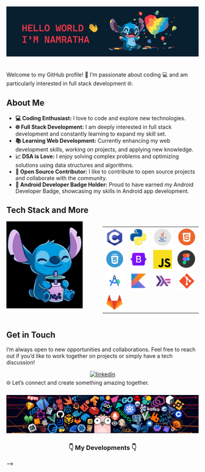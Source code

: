 <h3 align="center">
<img src="icons/header.png" alt="profile"/>
</h3>
<br>
Welcome to my GitHub profile! 🌟 I’m passionate about coding 💻 and am particularly interested in full stack development 🌐.
<br>

## About Me

- **💻 Coding Enthusiast:** I love to code and explore new technologies.
- **🌐 Full Stack Development:** I am deeply interested in full stack development and constantly learning to expand my skill set.
- **📚 Learning Web Development:** Currently enhancing my web development skills, working on projects, and applying new knowledge.
- **📈 DSA is Love:** I enjoy solving complex problems and optimizing solutions using data structures and algorithms.
- **🤝 Open Source Contributor:** I like to contribute to open source projects and collaborate with the community.
- **📱 Android Developer Badge Holder:** Proud to have earned my Android Developer Badge, showcasing my skills in Android app development.

## Tech Stack and More

<div style="display: flex;">
  <div style="flex: 50%;">
    <img src="icons/tech.png" alt="Your Picture" style="float:left;" width="200">
  </div>
  <div style="flex: 50%;">
    <table>
      <tr>
        <td><img src="icons/c.png" alt="C Language" width="60"/></td>
        <td><img src="icons/py.png" alt="Python" width="60"/></td>
        <td><img src="icons/java.png" alt="Java" width="60"/></td>
        <td><img src="icons/html.png" alt="HTML" width="60"/></td>
      </tr>
      <tr>
        <td><img src="icons/css.png" alt="CSS" width="60"/></td>
        <td><img src="icons/boot.png" alt="Bootstrap" width="60"/></td>
        <td><img src="icons/js.png" alt="JavaScript" width="60"/></td>
        <td><img src="icons/figma.png" alt="Figma" width="60"/></td>
      </tr>
      <tr>
        <td><img src="icons/studio.png" alt="Android" width="60"/></td>
        <td><img src="icons/kotlin.png" alt="Kotlin" width="60"/></td>
        <td><img src="icons/haskell.png" alt="Haskell" width="60"/></td>
        <td><img src="icons/git.png" alt="Git" width="60"/></td>
      </tr>
      <tr>
        <td><img src="icons/lab.png" alt="GitLab" width="60"/></td>
      </tr>
    </table>
  </div>
</div>

## Get in Touch

I’m always open to new opportunities and collaborations. Feel free to reach out if you’d like to work together on projects or simply have a tech discussion!

<div align="center">
 <a href="https://in.linkedin.com/in/namratha-sriram-472245259" target="_blank">
 <img src=https://img.shields.io/badge/linkedin-%231E77B5.svg?&style=for-the-badge&logo=linkedin&logoColor=white alt=linkedin style="margin-bottom: 5px;" />
 </a>
</div> 
 🌐 Let’s connect and create something amazing together.

 <h3 align="center">
<img src="icons/header_2.png" alt="end"/>
</h3>
<h3 align="center"> </h3>
<h3 align="center"> 👇 My Developments 👇 </h3> --> 
